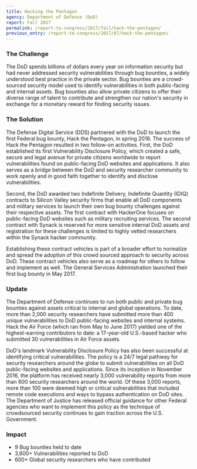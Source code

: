 ```yaml
---
title: Hacking the Pentagon
agency: Department of Defense (DoD)
report: Fall 2017
permalink: /report-to-congress/2017/fall/hack-the-pentagon/
previous_entry: /report-to-congress/2017/07/hack-the-pentagon/
---
```

### The Challenge

The DoD spends billions of dollars every year on information security but had never addressed security vulnerabilities through bug bounties, a widely understood best practice in the private sector. Bug bounties are a crowd-sourced security model used to identify vulnerabilities in both public-facing and internal assets. Bug bounties also allow private citizens to offer their diverse range of talent to contribute and strengthen our nation's security in exchange for a monetary reward for finding security issues.

### The Solution

The Defense Digital Service (DDS) partnered with the DoD to launch the first Federal bug bounty, Hack the Pentagon, in spring 2016. The success of Hack the Pentagon resulted in two follow-on activities. First, the DoD established its first Vulnerability Disclosure Policy, which created a safe, secure and legal avenue for private citizens worldwide to report vulnerabilities found on public-facing DoD websites and applications. It also serves as a bridge between the DoD and security researcher community to work openly and in good faith together to identify and disclose vulnerabilities.

Second, the DoD awarded two Indefinite Delivery, Indefinite Quantity (IDIQ) contracts to Silicon Valley security firms that enable all DoD components and military services to launch their own bug bounty challenges against their respective assets. The first contract with HackerOne focuses on public-facing DoD websites such as military recruiting services. The second contract with Synack is reserved for more sensitive internal DoD assets and registration for these challenges is limited to highly vetted researchers within the Synack hacker community.

Establishing these contract vehicles is part of a broader effort to normalize and spread the adoption of this crowd sourced approach to security across DoD. These contract vehicles also serve as a roadmap for others to follow and implement as well. The General Services Administration launched their first bug bounty in May 2017.

### Update

The Department of Defense continues to run both public and private bug bounties against assets critical to internal and global operations. To date, more than 2,000 security researchers have submitted more than 400 unique vulnerabilities to DoD public-facing websites and internal systems. Hack the Air Force (which ran from May to June 2017) yielded one of the highest-earning contributors to date: a 17-year-old U.S.-based hacker who submitted 30 vulnerabilities in Air Force assets.

DoD's landmark Vulnerability Disclosure Policy has also been successful at identifying critical vulnerabilities. The policy is a 24/7 legal pathway for security researchers around the globe to submit vulnerabilities on all DoD public-facing websites and applications. Since its inception in November 2016, the platform has received nearly 3,000 vulnerability reports from more than 600 security researchers around the world. Of these 3,000 reports, more than 100 were deemed high or critical vulnerabilities that included remote code executions and ways to bypass authentication on DoD sites. The Department of Justice has released official guidance for other Federal agencies who want to implement this policy as the technique of crowdsourced security continues to gain traction across the U.S. Government.

<div class="impact">
	<h3 class="infographic-text-blue">Impact</h3>
	<ul class="usa-grid">
		<li class="usa-width-one-third"><span class="infographic-text-blue">9</span> Bug bounties held to&nbsp;date</li>
		<li class="usa-width-one-third"><span class="infographic-text-blue">3,600+</span> Vulnerabilities reported to&nbsp;DoD</li>
		<li class="usa-width-one-third"><span class="infographic-text-blue">600+</span> Global security researchers who have contributed</li>
	</ul>
</div>
